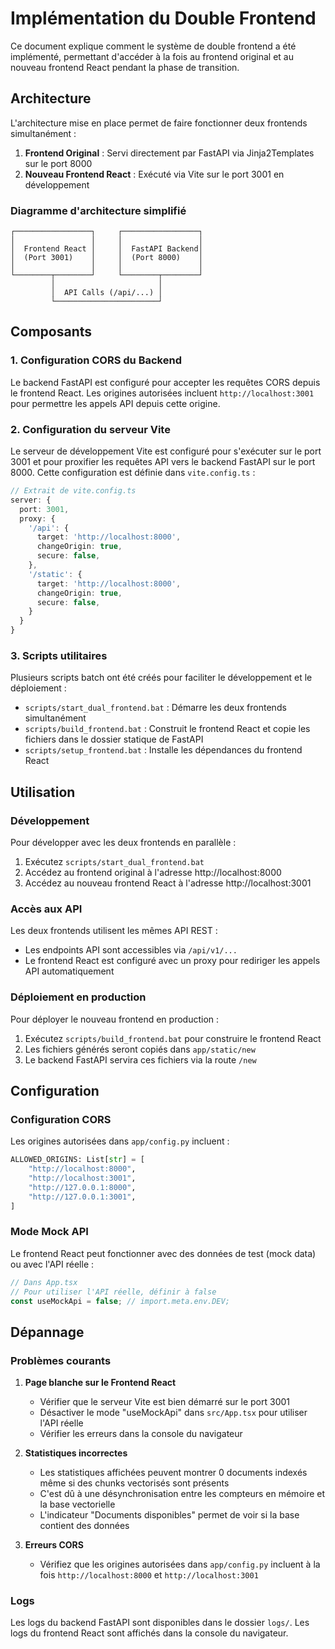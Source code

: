 # Implémentation du Double Frontend

Ce document explique comment le système de double frontend a été implémenté, permettant d'accéder à la fois au frontend original et au nouveau frontend React pendant la phase de transition.

## Architecture

L'architecture mise en place permet de faire fonctionner deux frontends simultanément :

1. **Frontend Original** : Servi directement par FastAPI via Jinja2Templates sur le port 8000
2. **Nouveau Frontend React** : Exécuté via Vite sur le port 3001 en développement

### Diagramme d'architecture simplifié

```
┌─────────────────┐     ┌─────────────────┐
│                 │     │                 │
│  Frontend React │     │  FastAPI Backend│
│  (Port 3001)    │     │  (Port 8000)    │
│                 │     │                 │
└────────┬────────┘     └────────┬────────┘
         │                       │
         │  API Calls (/api/...) │
         └───────────────────────┘
```

## Composants

### 1. Configuration CORS du Backend

Le backend FastAPI est configuré pour accepter les requêtes CORS depuis le frontend React. Les origines autorisées incluent `http://localhost:3001` pour permettre les appels API depuis cette origine.

### 2. Configuration du serveur Vite

Le serveur de développement Vite est configuré pour s'exécuter sur le port 3001 et pour proxifier les requêtes API vers le backend FastAPI sur le port 8000. Cette configuration est définie dans `vite.config.ts` :

```typescript
// Extrait de vite.config.ts
server: {
  port: 3001,
  proxy: {
    '/api': {
      target: 'http://localhost:8000',
      changeOrigin: true,
      secure: false,
    },
    '/static': {
      target: 'http://localhost:8000',
      changeOrigin: true,
      secure: false,
    }
  }
}
```

### 3. Scripts utilitaires

Plusieurs scripts batch ont été créés pour faciliter le développement et le déploiement :

- `scripts/start_dual_frontend.bat` : Démarre les deux frontends simultanément
- `scripts/build_frontend.bat` : Construit le frontend React et copie les fichiers dans le dossier statique de FastAPI
- `scripts/setup_frontend.bat` : Installe les dépendances du frontend React

## Utilisation

### Développement

Pour développer avec les deux frontends en parallèle :

1. Exécutez `scripts/start_dual_frontend.bat`
2. Accédez au frontend original à l'adresse http://localhost:8000
3. Accédez au nouveau frontend React à l'adresse http://localhost:3001

### Accès aux API

Les deux frontends utilisent les mêmes API REST :
- Les endpoints API sont accessibles via `/api/v1/...`
- Le frontend React est configuré avec un proxy pour rediriger les appels API automatiquement

### Déploiement en production

Pour déployer le nouveau frontend en production :

1. Exécutez `scripts/build_frontend.bat` pour construire le frontend React
2. Les fichiers générés seront copiés dans `app/static/new`
3. Le backend FastAPI servira ces fichiers via la route `/new`

## Configuration

### Configuration CORS

Les origines autorisées dans `app/config.py` incluent :
```python
ALLOWED_ORIGINS: List[str] = [
    "http://localhost:8000",
    "http://localhost:3001",
    "http://127.0.0.1:8000",
    "http://127.0.0.1:3001",
]
```

### Mode Mock API

Le frontend React peut fonctionner avec des données de test (mock data) ou avec l'API réelle :
```typescript
// Dans App.tsx
// Pour utiliser l'API réelle, définir à false
const useMockApi = false; // import.meta.env.DEV;
```

## Dépannage

### Problèmes courants

1. **Page blanche sur le Frontend React**
   - Vérifier que le serveur Vite est bien démarré sur le port 3001
   - Désactiver le mode "useMockApi" dans `src/App.tsx` pour utiliser l'API réelle
   - Vérifier les erreurs dans la console du navigateur

2. **Statistiques incorrectes**
   - Les statistiques affichées peuvent montrer 0 documents indexés même si des chunks vectorisés sont présents
   - C'est dû à une désynchronisation entre les compteurs en mémoire et la base vectorielle
   - L'indicateur "Documents disponibles" permet de voir si la base contient des données

3. **Erreurs CORS** 
   - Vérifiez que les origines autorisées dans `app/config.py` incluent à la fois `http://localhost:8000` et `http://localhost:3001`

### Logs

Les logs du backend FastAPI sont disponibles dans le dossier `logs/`. Les logs du frontend React sont affichés dans la console du navigateur.
